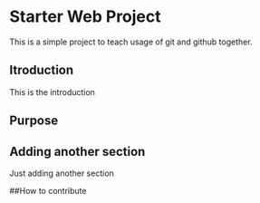 # Starter Web Project

This is a simple project to teach usage of git and github together.

## Itroduction
This is the introduction

## Purpose

## Adding another section
Just adding another section

##How to contribute